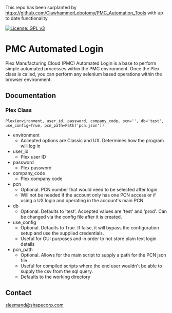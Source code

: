 This repo has been surplanted by https://github.com/ClawhammerLobotomy/PMC_Automation_Tools with up to date functionality.

[![License: GPL v3](https://img.shields.io/badge/License-GPLv3-blue.svg)](https://www.gnu.org/licenses/gpl-3.0)

# PMC Automated Login

Plex Manufacturing Cloud (PMC) Automated Login is a base to perform simple automated processes within the PMC environment.
Once the Plex class is called, you can perform any selenium based operations within the browser environment.

## Documentation

### Plex Class
    Plex(environment, user_id, password, company_code, pcn='', db='test', use_config=True, pcn_path=Path('pcn.json'))

- environment
  - Accepted options are Classic and UX. Determines how the program will log in
- user_id
  - Plex user ID
- password
  - Plex password
- company_code
  - Plex company code
- pcn
  - Optional. PCN number that would need to be selected after login.
  - Will not be needed if the account only has one PCN access or if using a UX login and operating in the account's main PCN.
- db
  - Optional. Defaults to 'test'. Accepted values are 'test' and 'prod'. Can be changed via the config file after it is created.
- use_config
  - Optional. Defaults to True. If false, it will bypass the configuration setup and use the supplied credentials.
  - Useful for GUI purposes and in order to not store plain text login details
- pcn_path
  - Optional. Allows for the main script to supply a path for the PCN json file.
  - Useful for compiled scripts where the end user wouldn't be able to supply the csv from the sql query.
  - Defaults to the working directory


## Contact

[sleemand@shapecorp.com](mailto:sleemand@shapecorp.com)

